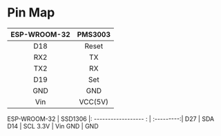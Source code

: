 Pin Map
=====

ESP-WROOM-32  | PMS3003
|:------------------:  | :-----------:|              
D18 | Reset
RX2 | TX
TX2 | RX
D19 | Set
GND | GND
Vin | VCC(5V)

ESP-WROOM-32 | SSD1306
|: ------------------ : | :---------:|
D27 | SDA
D14 | SCL
3.3V | Vin
GND | GND